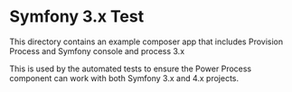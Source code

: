 # Symfony 3.x Test

This directory contains an example composer app that includes Provision Process
and Symfony console and process 3.x

This is used by the automated tests to ensure the Power Process component can 
work with both Symfony 3.x and 4.x projects.
